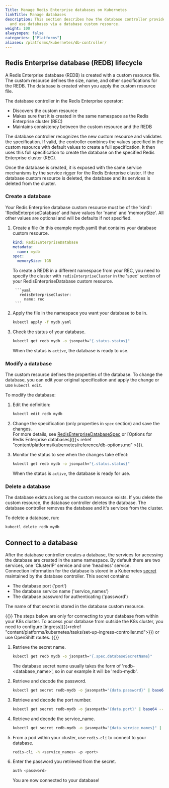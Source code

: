 ```yaml
---
Title: Manage Redis Enterprise databases on Kubernetes
linkTitle: Manage databases
description: This section describes how the database controller provides the ability to create, manage,
  and use databases via a database custom resource.
weight: 100
alwaysopen: false
categories: ["Platforms"]
aliases: /platforms/kubernetes/db-controller/
---
```

## Redis Enterprise database (REDB) lifecycle

A Redis Enterprise database (REDB) is created with a custom resource file. The custom resource defines the size, name, and other specifications for the REDB. The database is created when you apply the custom resource file.

The database controller in the Redis Enterprise operator:

- Discovers the custom resource
- Makes sure that it is created in the same namespace as the Redis Enterprise cluster (REC)
- Maintains consistency between the custom resource and the REDB

The database controller recognizes the new custom resource and validates the specification.
If valid, the controller combines the values specified in
the custom resource with default values to create a full specification. It then uses this full specification to create the
database on the specified Redis Enterprise cluster (REC).

Once the database is created, it is exposed with the same service mechanisms by the service rigger for the Redis Enterprise cluster.
If the database custom resource is deleted, the database and its services is deleted from the cluster.

### Create a database

Your Redis Enterprise database custom resource must be of the 'kind': 'RedisEnterpriseDatabase' and have values for 'name' and 'memorySize'. All other values are optional and will be defaults if not specified.

1. Create a file (in this example mydb.yaml) that contains your database custom resource.

    ```YAML
    kind: RedisEnterpriseDatabase
    metadata:
      name: mydb
    spec:
      memorySize: 1GB
    ```

    To create a REDB in a different namespace from your REC, you need to specify the cluster with `redisEnterpriseCluster` in the 'spec' section of your RedisEnterpriseDatabase custom resource.

        ```yaml
          redisEnterpriseCluster:
            name: rec
        ```

1. Apply the file in the namespace you want your database to be in.

    ```sh
    kubectl apply -f mydb.yaml
    ```

1. Check the status of your database.

    ```sh
    kubectl get redb mydb -o jsonpath="{.status.status}"
    ```

    When the status is `active`, the database is ready to use.

### Modify a database

The custom resource defines the properties of the database.
To change the database, you can edit your original specification and apply the change or use `kubectl edit`.

To modify the database:

1. Edit the definition:

    ```sh
    kubectl edit redb mydb
    ```

1. Change the specification (only properties in `spec` section) and save the changes.  
    For more details, see [RedisEnterpriseDatabaseSpec](https://github.com/RedisLabs/redis-enterprise-k8s-docs/blob/master/redis_enterprise_database_api.md#redisenterprisedatabasespec) or [Options for Redis Enterprise databases]({{< relref "content/platforms/kubernetes/reference/db-options.md" >}}). 

1. Monitor the status to see when the changes take effect:

    ```sh
    kubectl get redb mydb -o jsonpath="{.status.status}"
    ```

    When the status is `active`, the database is ready for use.

### Delete a database

The database exists as long as the custom resource exists.
If you delete the custom resource, the database controller deletes the database.
The database controller removes the database and it's services from the cluster.

To delete a database, run:

```sh
kubectl delete redb mydb
```

## Connect to a database

After the database controller creates a database, the services for accessing the database are created in the same namespace. By default there are two services, one 'ClusterIP' service and one 'headless' service.  
Connection information for the database is stored in a Kubernetes [secret](https://kubernetes.io/docs/concepts/configuration/secret/) maintained by the database controller. This secret contains:

- The database port ('port')
- The database service name ('service_names')
- The database password for authenticating ('password')

The name of that secret is stored in the database custom resource.

{{<note>}}
The steps below are only for connecting to your database from within your K8s cluster. To access your database from outside the K8s cluster, you need to configure [ingress]({{<relref "content/platforms/kubernetes/tasks/set-up-ingress-controller.md">}}) or use OpenShift routes.
{{</note>}}

1. Retrieve the secret name.

    ```sh
    kubectl get redb mydb -o jsonpath="{.spec.databaseSecretName}"
    ```

      The database secret name usually takes the form of 'redb-<database_name>', so in our example it will be 'redb-mydb'.

1. Retrieve and decode the password.

    ```sh
    kubectl get secret redb-mydb -o jasonpath="{data.password}" | base64 --decode
    ```

1. Retrieve and decode the port number.

    ```sh
    kubectl get secret redb-mydb -o jasonpath="{data.port}" | base64 --decode
    ```

1. Retrieve and decode the service_name.

    ```sh
    kubectl get secret redb-mydb -o jasonpath="{data.service_names}" | base64 --decode
    ```

1. From a pod within your cluster, use `redis-cli` to connect to your database.

    ```sh
    redis-cli -h <service_names> -p <port>
    ```

1. Enter the password you retrieved from the secret.

    ```sh
    auth <password>
    ```

    You are now connected to your database!
